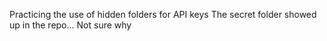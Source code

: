Practicing the use of hidden folders for API keys
The secret folder showed up in the repo... Not sure why
